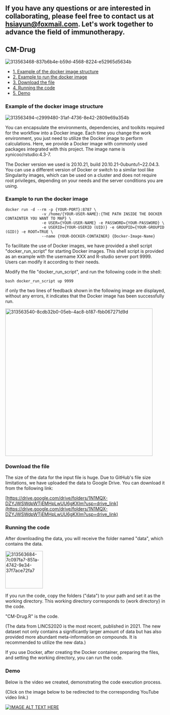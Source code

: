 ## If you have any questions or are interested in collaborating, please feel free to contact us at hsiayun@foxmail.com. Let's work together to advance the field of immunotherapy.

## CM-Drug

![313563468-837b6b4e-b59d-4568-8224-e52965d5634b](https://github.com/cloudsummer/CM-Drug.1/assets/24847317/f211bceb-7480-4c60-80c0-190fb0359b9f)


- [1. Example of the docker image structure](#Example-of-the-docker-image-structure)
- [2. Example to run the docker image](#Example-to-run-the-docker-image)
- [3. Download the file](#Download-the-file)
- [4. Running the code](#Running-the-code)
- [5. Demo](#Demo)
    

### Example of the docker image structure

![313563494-c2999480-31af-4736-8e42-2809e69a354b](https://github.com/cloudsummer/CM-Drug.1/assets/24847317/72079658-0148-4066-a954-a5a73034029e)


You can encapsulate the environments, dependencies, and toolkits required for the workflow into a Docker image. Each time you change the work environment, you just need to utilize the Docker image to perform calculations. Here, we provide a Docker image with commonly used packages integrated with this project. The image name is xynicoo/rstudio:4.3-7.


The Docker version we used is 20.10.21, build 20.10.21-0ubuntu1~22.04.3. You can use a different version of Docker or switch to a similar tool like Singularity images, which can be used on a cluster and does not require root privileges, depending on your needs and the server conditions you are using.

### Example to run the docker image


```
docker run -d --rm -p {YOUR-PORT}:8787 \
                -v /home/{YOUR-USER-NAME}:{THE PATH INSIDE THE DOCKER CONTAINTER YOU WANT TO MAP} \
                -e USER={YOUR-USER-NAME} -e PASSWORD={YOUR-PASSWORD} \
                -e USERID={YOUR-USERID (UID)} -e GROUPID={YOUR-GROUPID (GID)} -e ROOT=TRUE \
                --name {YOUR-DOCKER-CONTAINER} {Docker-Image-Name}
```

To facilitate the use of Docker images, we have provided a shell script "docker_run_script" for starting Docker images. This shell script is provided as an example with the username XXX and R-studio server port 9999. Users can modify it according to their needs.

Modify the file "docker_run_script", and run the following code in the shell:
```
bash docker_run_script up 9999
```

if only the two lines of feedback shown in the following image are displayed, without any errors, it indicates that the Docker image has been successfully run.

<img width="464" alt="313563540-8cdb32b0-05eb-4ac8-b187-fbb067271d9d" src="https://github.com/cloudsummer/CM-Drug.1/assets/24847317/23d18678-876a-49f7-b4f2-8b766df8146a">




### Download the file

The size of the data for the input file is huge. Due to GitHub's file size limitations, we have uploaded the data to Google Drive. You can download it from the following link:

[https://drive.google.com/drive/folders/1N1MQX-DZYJWSWdpWTjEMHpLwUU6gKXIm?usp=drive_link](https://drive.google.com/drive/folders/1N1MQX-DZYJWSWdpWTjEMHpLwUU6gKXIm?usp=drive_link)


### Running the code

After downloading the data, you will receive the folder named "data", which contains the data.

<img width="118" alt="313563684-7c097fa7-851a-4742-9e34-37f7ace72fa7" src="https://github.com/cloudsummer/CM-Drug/assets/24847317/b41cae5b-66a5-49cb-beb7-64abf0303b2c">

If you run the code, copy the folders ("data") to your path and set it as the working directory. This working directory corresponds to {work directory} in the code.

"CM-Drug.R" is the code.

(The data from LINCS2020 is the most recent, published in 2021. The new dataset not only contains a significantly larger amount of data but has also provided more abundant meta-information on compounds. It is recommended to utilize the new data.)

If you use Docker, after creating the Docker container, preparing the files, and setting the working directory, you can run the code. 

### Demo

Below is the video we created, demonstrating the code execution process.

(Click on the image below to be redirected to the corresponding YouTube video link.)

[![IMAGE ALT TEXT HERE](https://img.youtube.com/vi/51E8Q5B4m3I/0.jpg)](https://www.youtube.com/watch?v=51E8Q5B4m3I)



